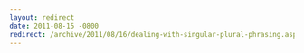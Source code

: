 ```yaml
---
layout: redirect
date: 2011-08-15 -0800
redirect: /archive/2011/08/16/dealing-with-singular-plural-phrasing.aspx/
---
```

